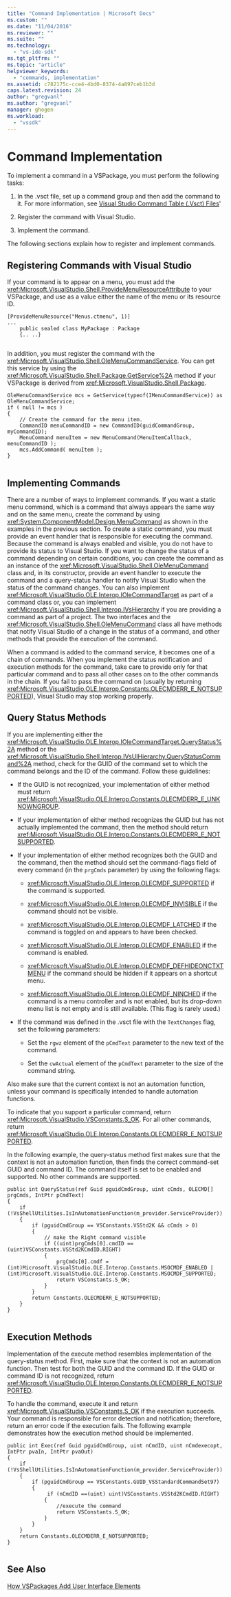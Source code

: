 ```yaml
---
title: "Command Implementation | Microsoft Docs"
ms.custom: ""
ms.date: "11/04/2016"
ms.reviewer: ""
ms.suite: ""
ms.technology: 
  - "vs-ide-sdk"
ms.tgt_pltfrm: ""
ms.topic: "article"
helpviewer_keywords: 
  - "commands, implementation"
ms.assetid: c782175c-cce4-4bd0-8374-4a897ceb1b3d
caps.latest.revision: 24
author: "gregvanl"
ms.author: "gregvanl"
manager: ghogen
ms.workload: 
  - "vssdk"
---
```

# Command Implementation
To implement a command in a VSPackage, you must perform the following tasks:  
  
1.  In the .vsct file, set up a command group and then add the command to it. For more information, see [Visual Studio Command Table (.Vsct) Files](../../extensibility/internals/visual-studio-command-table-dot-vsct-files.md)'  
  
2.  Register the command with Visual Studio.  
  
3.  Implement the command.  
  
 The following sections explain how to register and implement commands.  
  
## Registering Commands with Visual Studio  
 If your command is to appear on a menu, you must add the <xref:Microsoft.VisualStudio.Shell.ProvideMenuResourceAttribute> to your VSPackage, and use as a value either the name of the menu or its resource ID.  
  
```  
[ProvideMenuResource("Menus.ctmenu", 1)]  
...  
    public sealed class MyPackage : Package  
    {.. ..}  
  
```  
  
 In addition, you must register the command with the <xref:Microsoft.VisualStudio.Shell.OleMenuCommandService>. You can get this service by using the <xref:Microsoft.VisualStudio.Shell.Package.GetService%2A> method if your VSPackage is derived from <xref:Microsoft.VisualStudio.Shell.Package>.  
  
```  
OleMenuCommandService mcs = GetService(typeof(IMenuCommandService)) as OleMenuCommandService;  
if ( null != mcs )  
{  
    // Create the command for the menu item.  
    CommandID menuCommandID = new CommandID(guidCommandGroup, myCommandID);  
    MenuCommand menuItem = new MenuCommand(MenuItemCallback, menuCommandID );  
    mcs.AddCommand( menuItem );  
}  
  
```  
  
## Implementing Commands  
 There are a number of ways to implement commands. If you want a static menu command, which is a command that always appears the same way and on the same menu, create the command by using <xref:System.ComponentModel.Design.MenuCommand> as shown in the examples in the previous section. To create a static command, you must provide an event handler that is responsible for executing the command. Because the command is always enabled and visible, you do not have to provide its status to Visual Studio. If you want to change the status of a command depending on certain conditions, you can create the command as an instance of the <xref:Microsoft.VisualStudio.Shell.OleMenuCommand> class and, in its constructor, provide an event handler to execute the command and a query-status handler to notify Visual Studio when the status of the command changes. You can also implement <xref:Microsoft.VisualStudio.OLE.Interop.IOleCommandTarget> as part of a command class or, you can implement <xref:Microsoft.VisualStudio.Shell.Interop.IVsHierarchy> if you are providing a command as part of a project. The two interfaces and the <xref:Microsoft.VisualStudio.Shell.OleMenuCommand> class all have methods that notify Visual Studio of a change in the status of a command, and other methods that provide the execution of the command.  
  
 When a command is added to the command service, it becomes one of a chain of commands. When you implement the status notification and execution methods for the command, take care to provide only for that particular command and to pass all other cases on to the other commands in the chain. If you fail to pass the command on (usually by returning <xref:Microsoft.VisualStudio.OLE.Interop.Constants.OLECMDERR_E_NOTSUPPORTED>), Visual Studio may stop working properly.  
  
## Query Status Methods  
 If you are implementing either the <xref:Microsoft.VisualStudio.OLE.Interop.IOleCommandTarget.QueryStatus%2A> method or the <xref:Microsoft.VisualStudio.Shell.Interop.IVsUIHierarchy.QueryStatusCommand%2A> method, check for the GUID of the command set to which the command belongs and the ID of the command. Follow these guidelines:  
  
-   If the GUID is not recognized, your implementation of either method must return <xref:Microsoft.VisualStudio.OLE.Interop.Constants.OLECMDERR_E_UNKNOWNGROUP>.  
  
-   If your implementation of either method recognizes the GUID but has not actually implemented the command, then the method should return <xref:Microsoft.VisualStudio.OLE.Interop.Constants.OLECMDERR_E_NOTSUPPORTED>.  
  
-   If your implementation of either method recognizes both the GUID and the command, then the method should set the command-flags field of every command (in the `prgCmds` parameter) by using the following flags:  
  
    -   <xref:Microsoft.VisualStudio.OLE.Interop.OLECMDF_SUPPORTED> if the command is supported.  
  
    -   <xref:Microsoft.VisualStudio.OLE.Interop.OLECMDF_INVISIBLE> if the command should not be visible.  
  
    -   <xref:Microsoft.VisualStudio.OLE.Interop.OLECMDF_LATCHED> if the command is toggled on and appears to have been checked.  
  
    -   <xref:Microsoft.VisualStudio.OLE.Interop.OLECMDF_ENABLED> if the command is enabled.  
  
    -   <xref:Microsoft.VisualStudio.OLE.Interop.OLECMDF_DEFHIDEONCTXTMENU> if the command should be hidden if it appears on a shortcut menu.  
  
    -   <xref:Microsoft.VisualStudio.OLE.Interop.OLECMDF_NINCHED> if the command is a menu controller and is not enabled, but its drop-down menu list is not empty and is still available. (This flag is rarely used.)  
  
-   If the command was defined in the .vsct file with the `TextChanges` flag, set the following parameters:  
  
    -   Set the `rgwz` element of the `pCmdText` parameter to the new text of the command.  
  
    -   Set the `cwActual` element of the `pCmdText` parameter to the size of the command string.  
  
 Also make sure that the current context is not an automation function, unless your command is specifically intended to handle automation functions.  
  
 To indicate that you support a particular command, return <xref:Microsoft.VisualStudio.VSConstants.S_OK>. For all other commands, return <xref:Microsoft.VisualStudio.OLE.Interop.Constants.OLECMDERR_E_NOTSUPPORTED>.  
  
 In the following example, the query-status method first makes sure that the context is not an automation function, then finds the correct command-set GUID and command ID. The command itself is set to be enabled and supported. No other commands are supported.  
  
```  
public int QueryStatus(ref Guid pguidCmdGroup, uint cCmds, OLECMD[] prgCmds, IntPtr pCmdText)  
{  
    if (!VsShellUtilities.IsInAutomationFunction(m_provider.ServiceProvider))  
    {  
        if (pguidCmdGroup == VSConstants.VSStd2K && cCmds > 0)  
        {  
            // make the Right command visible   
            if ((uint)prgCmds[0].cmdID == (uint)VSConstants.VSStd2KCmdID.RIGHT)  
            {  
                prgCmds[0].cmdf = (int)Microsoft.VisualStudio.OLE.Interop.Constants.MSOCMDF_ENABLED | (int)Microsoft.VisualStudio.OLE.Interop.Constants.MSOCMDF_SUPPORTED;  
                return VSConstants.S_OK;  
            }  
        }  
        return Constants.OLECMDERR_E_NOTSUPPORTED;  
    }  
}  
  
```  
  
## Execution Methods  
 Implementation of the execute method resembles implementation of the query-status method. First, make sure that the context is not an automation function. Then test for both the GUID and the command ID. If the GUID or command ID is not recognized, return <xref:Microsoft.VisualStudio.OLE.Interop.Constants.OLECMDERR_E_NOTSUPPORTED>.  
  
 To handle the command, execute it and return <xref:Microsoft.VisualStudio.VSConstants.S_OK> if the execution succeeds. Your command is responsible for error detection and notification; therefore, return an error code if the execution fails. The following example demonstrates how the execution method should be implemented.  
  
```  
public int Exec(ref Guid pguidCmdGroup, uint nCmdID, uint nCmdexecopt, IntPtr pvaIn, IntPtr pvaOut)  
{  
    if (!VsShellUtilities.IsInAutomationFunction(m_provider.ServiceProvider))  
    {  
        if (pguidCmdGroup == VSConstants.GUID_VSStandardCommandSet97)  
        {  
             if (nCmdID ==(uint) uint)VSConstants.VSStd2KCmdID.RIGHT)  
            {  
                //execute the command  
                return VSConstants.S_OK;  
            }  
        }  
    }  
    return Constants.OLECMDERR_E_NOTSUPPORTED;  
}  
  
```  
  
## See Also  
 [How VSPackages Add User Interface Elements](../../extensibility/internals/how-vspackages-add-user-interface-elements.md)
